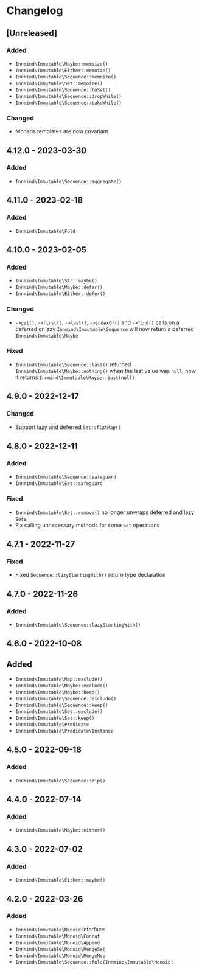 # Changelog

## [Unreleased]

### Added

- `Innmind\Immutable\Maybe::memoize()`
- `Innmind\Immutable\Either::memoize()`
- `Innmind\Immutable\Sequence::memoize()`
- `Innmind\Immutable\Set::memoize()`
- `Innmind\Immutable\Sequence::toSet()`
- `Innmind\Immutable\Sequence::dropWhile()`
- `Innmind\Immutable\Sequence::takeWhile()`

### Changed

- Monads templates are now covariant

## 4.12.0 - 2023-03-30

### Added

- `Innmind\Immutable\Sequence::aggregate()`

## 4.11.0 - 2023-02-18

### Added

- `Innmind\Immutable\Fold`

## 4.10.0 - 2023-02-05

### Added

- `Innmind\Immutable\Str::maybe()`
- `Innmind\Immutable\Maybe::defer()`
- `Innmind\Immutable\Either::defer()`

### Changed

- `->get()`, `->first()`, `->last()`, `->indexOf()` and `->find()` calls on a deferred or lazy `Innmind\Immutable\Sequence` will now return a deferred `Innmind\Immutable\Maybe`

### Fixed

- `Innmind\Immutable\Sequence::last()` returned `Innmind\Immutable\Maybe::nothing()` when the last value was `null`, now it returns `Innmind\Immutable\Maybe::just(null)`

## 4.9.0 - 2022-12-17

### Changed

- Support lazy and deferred `Set::flatMap()`

## 4.8.0 - 2022-12-11

### Added

- `Innmind\Immutable\Sequence::safeguard`
- `Innmind\Immutable\Set::safeguard`

### Fixed

- `Innmind\Immutable\Set::remove()` no longer unwraps deferred and lazy `Set`s
- Fix calling unnecessary methods for some `Set` operations

## 4.7.1 - 2022-11-27

### Fixed

- Fixed `Sequence::lazyStartingWith()` return type declaration

## 4.7.0 - 2022-11-26

### Added

- `Innmind\Immutable\Sequence::lazyStartingWith()`

## 4.6.0 - 2022-10-08

## Added

- `Innmind\Immutable\Map::exclude()`
- `Innmind\Immutable\Maybe::exclude()`
- `Innmind\Immutable\Maybe::keep()`
- `Innmind\Immutable\Sequence::exclude()`
- `Innmind\Immutable\Sequence::keep()`
- `Innmind\Immutable\Set::exclude()`
- `Innmind\Immutable\Set::keep()`
- `Innmind\Immutable\Predicate`
- `Innmind\Immutable\Predicate\Instance`

## 4.5.0 - 2022-09-18

### Added

- `Innmind\Immutable\Sequence::zip()`

## 4.4.0 - 2022-07-14

### Added

- `Innmind\Immutable\Maybe::either()`

## 4.3.0 - 2022-07-02

### Added

- `Innmind\Immutable\Either::maybe()`

## 4.2.0 - 2022-03-26

### Added

- `Innmind\Immutable\Monoid` interface
- `Innmind\Immutable\Monoid\Concat`
- `Innmind\Immutable\Monoid\Append`
- `Innmind\Immutable\Monoid\MergeSet`
- `Innmind\Immutable\Monoid\MergeMap`
- `Innmind\Immutable\Sequence::fold(Innmind\Immutable\Monoid)`
